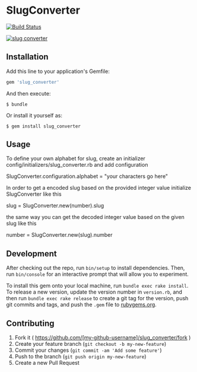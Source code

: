 # SlugConverter

[![Build Status](https://semaphoreci.com/api/v1/projects/f4a094f6-c268-4bcd-8f6e-2adf33715dcb/436159/badge.svg)](https://semaphoreci.com/basti/slug_converter)

[![slug converter](https://badge.fury.io/rb/slug_converter.svg)](http://badge.fury.io/rb/slug_converter)

## Installation

Add this line to your application's Gemfile:

```ruby
gem 'slug_converter'
```

And then execute:

    $ bundle

Or install it yourself as:

    $ gem install slug_converter

## Usage
To define your own alphabet for slug, create an initializer config/initializers/slug_converter.rb and add configuration

  SlugConverter.configuration.alphabet = "your characters go here"

In order to get a encoded slug based on the provided integer value initialize SlugConverter like this

  slug = SlugConverter.new(number).slug

the same way you can get the decoded integer value based on the given slug like this

number = SlugConverter.new(slug).number

## Development

After checking out the repo, run `bin/setup` to install dependencies. Then, run `bin/console` for an interactive prompt that will allow you to experiment.

To install this gem onto your local machine, run `bundle exec rake install`. To release a new version, update the version number in `version.rb`, and then run `bundle exec rake release` to create a git tag for the version, push git commits and tags, and push the `.gem` file to [rubygems.org](https://rubygems.org).

## Contributing

1. Fork it ( https://github.com/[my-github-username]/slug_converter/fork )
2. Create your feature branch (`git checkout -b my-new-feature`)
3. Commit your changes (`git commit -am 'Add some feature'`)
4. Push to the branch (`git push origin my-new-feature`)
5. Create a new Pull Request
